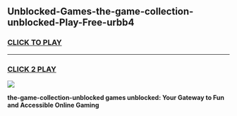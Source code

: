 
## Unblocked-Games-the-game-collection-unblocked-Play-Free-urbb4
<h3>
<a href="https://premium76.site?title=the-game-collection-unblocked&ref=10A">CLICK TO PLAY</a></h3>
<hr>

<h3>
<a href="https://premium76.site?title=the-game-collection-unblocked&ref=10A">CLICK 2 PLAY</a>
  
</h3>

<a href="https://premium76.site?title=the-game-collection-unblocked&ref=10A"><img src="https://clearcache.store/games.png"></a>


**the-game-collection-unblocked games unblocked: Your Gateway to Fun and Accessible Online Gaming**
